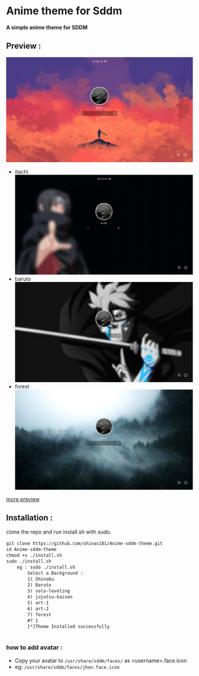 # Anime theme for Sddm

**A simple anime theme for SDDM**

## Preview :
![art-1](Preview/art-1-preview.png)
- itachi
![itachi](Preview/itachi-preview.png)
- baruto
![baruto](Preview/baruto-preview.png)
- forest
![forest](Preview/forest-preview.png)

[more preview](Preview/PREVIEW.md)

## Installation :

clone the repo and run install.sh with sudo.
```
git clone https://github.com/shinas101/Anime-sddm-theme.git
cd Anime-sddm-theme
chmod +x ./install.sh
sudo ./install.sh
	eg : sudo ./install.sh
		Select a Background :
		1) Shinobu
		2) Baruto
		3) solo-leveling
		4) jujutsu-kaisen
		5) art-1
		6) art-2
		7) forest
		#? 1
		[*]Theme Installed successfully


```
### how to add avatar :
- Copy your avatar to `/usr/share/sddm/faces/` as \<username\>.face.icon
-   eg: `/usr/share/sddm/faces/jhon.face.icon`
<!---https://github.com/shinas101
